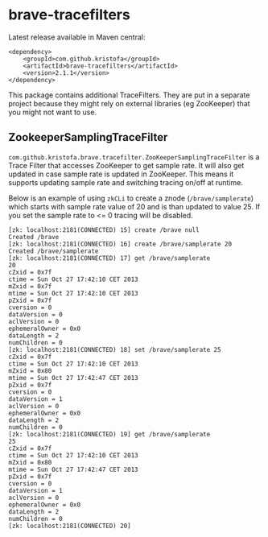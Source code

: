 # brave-tracefilters #

Latest release available in Maven central:

    <dependency>
        <groupId>com.github.kristofa</groupId>
        <artifactId>brave-tracefilters</artifactId>
        <version>2.1.1</version>
    </dependency>


This package contains additional TraceFilters. They are put in a separate project because
they might rely on external libraries (eg ZooKeeper) that you might not want to use.

## ZookeeperSamplingTraceFilter ##

`com.github.kristofa.brave.tracefilter.ZooKeeperSamplingTraceFilter` is a Trace Filter 
that accesses ZooKeeper to get sample rate. It will also get updated in case sample rate
is updated in ZooKeeper. This means it supports updating sample rate and switching tracing on/off at runtime.

Below is an example of using `zkCLi` to create a znode (`/brave/samplerate`) which starts with sample rate 
value of 20 and is than updated to value 25. If you set the sample rate to <= 0 tracing will be disabled.


    [zk: localhost:2181(CONNECTED) 15] create /brave null
    Created /brave
    [zk: localhost:2181(CONNECTED) 16] create /brave/samplerate 20
    Created /brave/samplerate
    [zk: localhost:2181(CONNECTED) 17] get /brave/samplerate
    20
    cZxid = 0x7f
    ctime = Sun Oct 27 17:42:10 CET 2013
    mZxid = 0x7f
    mtime = Sun Oct 27 17:42:10 CET 2013
    pZxid = 0x7f
    cversion = 0
    dataVersion = 0
    aclVersion = 0
    ephemeralOwner = 0x0
    dataLength = 2
    numChildren = 0
    [zk: localhost:2181(CONNECTED) 18] set /brave/samplerate 25
    cZxid = 0x7f
    ctime = Sun Oct 27 17:42:10 CET 2013
    mZxid = 0x80
    mtime = Sun Oct 27 17:42:47 CET 2013
    pZxid = 0x7f
    cversion = 0
    dataVersion = 1
    aclVersion = 0
    ephemeralOwner = 0x0
    dataLength = 2
    numChildren = 0
    [zk: localhost:2181(CONNECTED) 19] get /brave/samplerate
    25
    cZxid = 0x7f
    ctime = Sun Oct 27 17:42:10 CET 2013
    mZxid = 0x80
    mtime = Sun Oct 27 17:42:47 CET 2013
    pZxid = 0x7f
    cversion = 0
    dataVersion = 1
    aclVersion = 0
    ephemeralOwner = 0x0
    dataLength = 2
    numChildren = 0
    [zk: localhost:2181(CONNECTED) 20]
